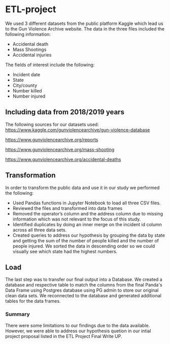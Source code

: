 # ETL-project


We used 3 different datasets from the public platform Kaggle which lead us to the Gun Violence Archive website. The data in the three files included the following information:

*	Accidental death
*	Mass Shootings
*	Accidental injuries

The fields of interest include the following:

*	Incident date
*	State
*	City/county
*	Number killed
*	Number injured
 
 ## Including data from 2018/2019 years

The following sources for our datasets used:
https://www.kaggle.com/gunviolencearchive/gun-violence-database

https://www.gunviolencearchive.org/reports

https://www.gunviolencearchive.org/mass-shooting

https://www.gunviolencearchive.org/accidental-deaths

## Transformation 

In order to transform the public data and use it in our study we performed the following:

* Used Pandas functions in Jupyter Notebook to load all three CSV files.
* Reviewed the files and transformed into data frames
* Removed the operator’s column and the address column due to missing information which was not relevant to the focus of this study.
* Identified duplicates by doing an inner merge on the incident id column across all three data sets.
* Created queries to address our hypothesis by grouping the data by state and getting the sum of the number of people killed and the number of people injured. We sorted the data in descending order so we could visually see which state had the highest numbers.

## Load
The last step was to transfer our final output into a Database. We created a database and respective table to match the columns from the final Panda's Data Frame using Postgres database using PG admin to store our original clean data sets. We reconnected to the database and generated additional tables for the data frames. 

### Summary

There were some limitations to our findings due to the data available. However, we were able to address our hypothesis quetion in our intial project proposal listed in the ETL Project Final Write UP.